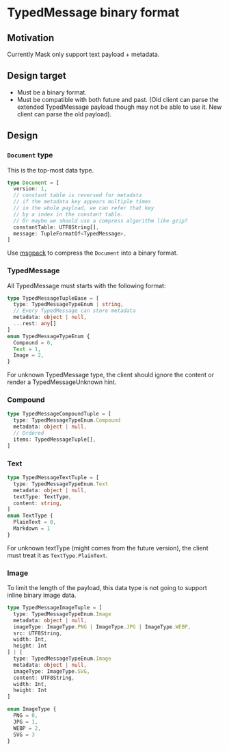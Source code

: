 # TypedMessage binary format

## Motivation

Currently Mask only support text payload + metadata.

## Design target

- Must be a binary format.
- Must be compatible with both future and past. (Old client can parse the extended TypedMessage payload though may not be able to use it. New client can parse the old payload).

## Design

### `Document` type

This is the top-most data type.

```typescript
type Document = [
  version: 1,
  // constant table is reversed for metadata
  // if the metadata key appears multiple times
  // in the whole payload, we can refer that key
  // by a index in the constant table.
  // Or maybe we should use a compress algorithm like gzip?
  constantTable: UTF8String[],
  message: TupleFormatOf<TypedMessage>,
]
```

Use [msgpack](https://github.com/msgpack/msgpack/blob/master/spec.md) to compress the `Document` into a binary format.

### TypedMessage

All TypedMessage must starts with the following format:

```typescript
type TypedMessageTupleBase = [
  type: TypedMessageTypeEnum | string,
  // Every TypedMessage can store metadata
  metadata: object | null,
  ...rest: any[]
]
enum TypedMessageTypeEnum {
  Compound = 0,
  Text = 1,
  Image = 2,
}
```

For unknown TypedMessage type, the client should ignore the content or render a TypedMessageUnknown hint.

### Compound

```typescript
type TypedMessageCompoundTuple = [
  type: TypedMessageTypeEnum.Compound
  metadata: object | null,
  // Ordered
  items: TypedMessageTuple[],
]
```

### Text

```typescript
type TypedMessageTextTuple = [
  type: TypedMessageTypeEnum.Text
  metadata: object | null,
  textType: TextType,
  content: string,
]
enum TextType {
  PlainText = 0,
  Markdown = 1
}
```

For unknown textType (might comes from the future version), the client must treat it as `TextType.PlainText`.

### Image

To limit the length of the payload, this data type is not going to support inline binary image data.

```typescript
type TypedMessageImageTuple = [
  type: TypedMessageTypeEnum.Image
  metadata: object | null,
  imageType: ImageType.PNG | ImageType.JPG | ImageType.WEBP,
  src: UTF8String,
  width: Int,
  height: Int
] | [
  type: TypedMessageTypeEnum.Image
  metadata: object | null,
  imageType: ImageType.SVG,
  content: UTF8String,
  width: Int,
  height: Int
]

enum ImageType {
  PNG = 0,
  JPG = 1,
  WEBP = 2,
  SVG = 3
}
```
